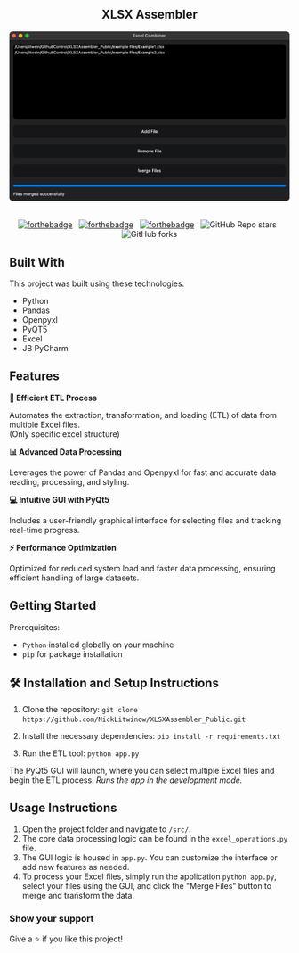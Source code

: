 <h2 align="center">
  XLSX Assembler
</h2>
<div align="center">
  <img alt="Demo" src="./assets/Demo.png" />
</div>

<br/>

<center>

[![forthebadge](https://forthebadge.com/images/badges/built-with-love.svg)](https://forthebadge.com) &nbsp;
[![forthebadge](https://forthebadge.com/images/badges/made-with-python.svg)](https://forthebadge.com) &nbsp;
[![forthebadge](https://forthebadge.com/images/badges/open-source.svg)](https://forthebadge.com) &nbsp;
![GitHub Repo stars](https://img.shields.io/github/stars/NickLitwinow/XLSXAssembler_Public?color=blue&logo=github&style=for-the-badge) &nbsp;
![GitHub forks](https://img.shields.io/github/forks/NickLitwinow/XLSXAssembler_Public?color=blue&logo=github&style=for-the-badge)

</center>

## Built With

This project was built using these technologies.

- Python
- Pandas
- Openpyxl
- PyQT5
- Excel
- JB PyCharm

## Features

**🚀 Efficient ETL Process**

Automates the extraction, transformation, and loading (ETL) of data from multiple Excel files.\
(Only specific excel structure)

**📊 Advanced Data Processing**

Leverages the power of Pandas and Openpyxl for fast and accurate data reading, processing, and styling.

**💻 Intuitive GUI with PyQt5**

Includes a user-friendly graphical interface for selecting files and tracking real-time progress.

**⚡ Performance Optimization**

Optimized for reduced system load and faster data processing, ensuring efficient handling of large datasets.

## Getting Started

Prerequisites:
- `Python` installed globally on your machine
- `pip` for package installation

## 🛠 Installation and Setup Instructions

1. Clone the repository:
`git clone https://github.com/NickLitwinow/XLSXAssembler_Public.git`

2. Install the necessary dependencies:
`pip install -r requirements.txt`

3. Run the ETL tool:
`python app.py`

The PyQt5 GUI will launch, where you can select multiple Excel files and begin the ETL process.
*Runs the app in the development mode.*

## Usage Instructions

1. Open the project folder and navigate to `/src/`.
2. The core data processing logic can be found in the `excel_operations.py` file.
3. The GUI logic is housed in `app.py`. You can customize the interface or add new features as needed.
4. To process your Excel files, simply run the application `python app.py`, select your files using the GUI, and click the "Merge Files" button to merge and transform the data.

### Show your support

Give a ⭐ if you like this project!
